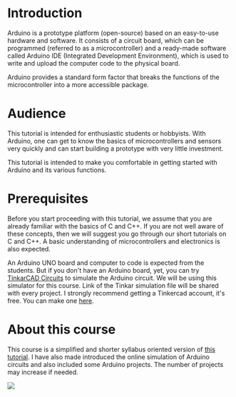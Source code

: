 # Introduction

Arduino is a prototype platform (open-source) based on an easy-to-use hardware and software. It consists of a circuit board, which can be programmed (referred to as a microcontroller) and a ready-made software called Arduino IDE (Integrated Development Environment), which is used to write and upload the computer code to the physical board.

Arduino provides a standard form factor that breaks the functions of the microcontroller into a more accessible package.

# Audience

This tutorial is intended for enthusiastic students or hobbyists. With Arduino, one can get to know the basics of microcontrollers and sensors very quickly and can start building a prototype with very little investment.

This tutorial is intended to make you comfortable in getting started with Arduino and its various functions.

# Prerequisites

Before you start proceeding with this tutorial, we assume that you are already familiar with the basics of C and C++. If you are not well aware of these concepts, then we will suggest you go through our short tutorials on C and C++. A basic understanding of microcontrollers and electronics is also expected.

An Arduino UNO board and computer to code is expected from the students. But if you don't have an Arduino board, yet, you can try [TinkarCAD Circuits](https://www.tinkercad.com/dashboard) to simulate the Arduino circuit. We will be using this simulator for this course. Link of the Tinkar simulation file will be shared with every project. I strongly recommend getting a Tinkercad account, it's free. You can make one [here](https://www.tinkercad.com/).

# About this course

This course is a simplified and shorter syllabus oriented version of [this tutorial](https://www.tutorialspoint.com/arduino/index.htm). I have also made introduced the online simulation of Arduino circuits and also included some Arduino projects. The number of projects may increase if needed.

![](https://zenodo.org/badge/doi/10.5281/zenodo.6849966.svg)

